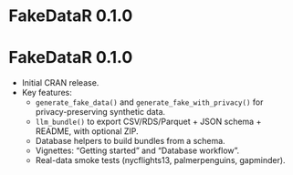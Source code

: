 # FakeDataR 0.1.0

# FakeDataR 0.1.0

* Initial CRAN release.
* Key features:
  - `generate_fake_data()` and `generate_fake_with_privacy()` for privacy-preserving synthetic data.
  - `llm_bundle()` to export CSV/RDS/Parquet + JSON schema + README, with optional ZIP.
  - Database helpers to build bundles from a schema.
  - Vignettes: “Getting started” and “Database workflow”.
  - Real-data smoke tests (nycflights13, palmerpenguins, gapminder).
